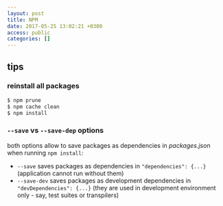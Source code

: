 ```yaml
---
layout: post
title: NPM
date: 2017-05-25 13:02:21 +0300
access: public
categories: []
---
```


<!-- more -->

## tips

### reinstall all packages

```sh
$ npm prune
$ npm cache clean
$ npm install
```

### `--save` vs `--save-dep` options

both options allow to save packages as dependencies in _packages.json_
when running `npm install`:

- `--save` saves packages as dependencies in `"dependencies": {...}`
  (application cannot run without them)
- `--save-dev` saves packages as development dependencies in `"devDependencies": {...}`
  (they are used in development environment only - say, test suites or transpilers)
